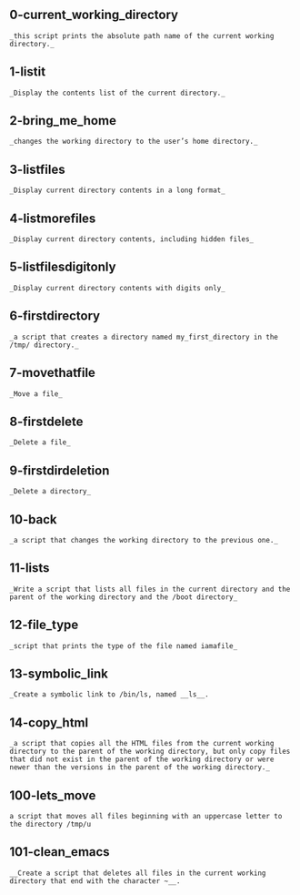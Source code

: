 ## 0-current_working_directory
	_this script prints the absolute path name of the current working directory._

## 1-listit
	_Display the contents list of the current directory._

## 2-bring_me_home
	_changes the working directory to the user’s home directory._

## 3-listfiles
	_Display current directory contents in a long format_

## 4-listmorefiles
	_Display current directory contents, including hidden files_

## 5-listfilesdigitonly
	_Display current directory contents with digits only_

## 6-firstdirectory
	_a script that creates a directory named my_first_directory in the /tmp/ directory._

## 7-movethatfile
	_Move a file_

## 8-firstdelete
	_Delete a file_

## 9-firstdirdeletion
	_Delete a directory_

## 10-back
	_a script that changes the working directory to the previous one._

## 11-lists
	_Write a script that lists all files in the current directory and the parent of the working directory and the /boot directory_

## 12-file_type
	_script that prints the type of the file named iamafile_

## 13-symbolic_link
	_Create a symbolic link to /bin/ls, named __ls__.

## 14-copy_html
	_a script that copies all the HTML files from the current working directory to the parent of the working directory, but only copy files that did not exist in the parent of the working directory or were newer than the versions in the parent of the working directory._

## 100-lets_move
	a script that moves all files beginning with an uppercase letter to the directory /tmp/u

## 101-clean_emacs
	__Create a script that deletes all files in the current working directory that end with the character ~__.
